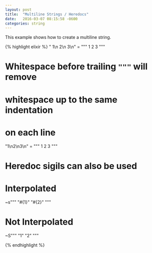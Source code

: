 ```yaml
---
layout: post
title:  "Multiline Strings / Heredocs"
date:   2016-03-07 08:15:58 -0600
categories: string
---
```

This example shows how to create a multiline string.

{% highlight elixir %}
"  1\n  2\n  3\n" = """
  1
  2
  3
"""

# Whitespace before trailing `"""` will remove
# whitespace up to the same indentation
# on each line
  "1\n2\n3\n" = """
                1
                2
                3
                """  

# Heredoc sigils can also be used
# Interpolated
~s"""
\"#{1}\"
\"#{2}\"
"""
# Not Interpolated
~S"""
"1"
"2"
"""

{% endhighlight %}
